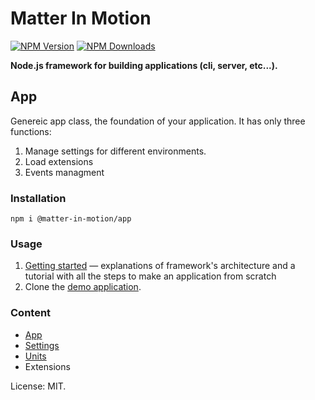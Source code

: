 # Matter In Motion

[![NPM Version](https://img.shields.io/npm/v/@matter-in-motion/app.svg?style=flat-square)](https://www.npmjs.com/package/@matter-in-motion/app)
[![NPM Downloads](https://img.shields.io/npm/dt/@matter-in-motion/app.svg?style=flat-square)](https://www.npmjs.com/package/@matter-in-motion/app)

**Node.js framework for building applications (cli, server, etc...).**

## App

Genereic app class, the foundation of your application. It has only three functions:

1. Manage settings for different environments.
2. Load extensions
3. Events managment

### Installation

`npm i @matter-in-motion/app`

### Usage

1. [Getting started](https://github.com/matter-in-motion/app/blob/master/docs/getting-started.md) — explanations of framework's architecture and a tutorial with all the steps to make an application from scratch
2. Clone the [demo application](https://github.com/matter-in-motion/demo).

### Content

- [App](https://github.com/matter-in-motion/mm/blob/master/docs/app.md)
- [Settings](https://github.com/matter-in-motion/mm/blob/master/docs/settings.md)
- [Units](https://github.com/matter-in-motion/mm/blob/master/docs/units.md)
- Extensions

License: MIT.
